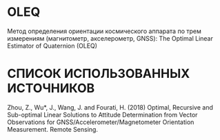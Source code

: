 # OLEQ
Метод определения ориентации космического аппарата по трем измерениям (магнитометр, акселерометр, GNSS): The Optimal Linear Estimator of Quaternion (OLEQ)
# СПИСОК ИСПОЛЬЗОВАННЫХ ИСТОЧНИКОВ
Zhou, Z., Wu*, J., Wang, J. and Fourati, H. (2018) Optimal, Recursive and Sub-optimal Linear Solutions to Attitude Determination from Vector Observations for GNSS/Accelerometer/Magnetometer Orientation Measurement. Remote Sensing.
